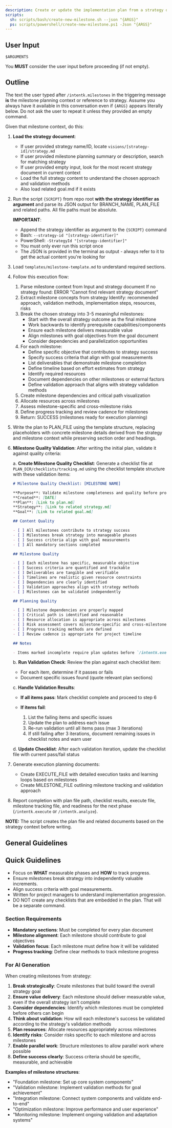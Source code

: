 ```yaml
---
description: Create or update the implementation plan from a strategy document, with milestone and execution focus.
scripts:
  sh: scripts/bash/create-new-milestone.sh --json "{ARGS}"
  ps: scripts/powershell/create-new-milestone.ps1 -Json "{ARGS}"
---
```


## User Input

```text
$ARGUMENTS
```

You **MUST** consider the user input before proceeding (if not empty).

## Outline

The text the user typed after `/intentk.milestones` in the triggering message **is** the milestone planning context or reference to strategy. Assume you always have it available in this conversation even if `{ARGS}` appears literally below. Do not ask the user to repeat it unless they provided an empty command.

Given that milestone context, do this:

1. **Load the strategy document**:
   - If user provided strategy name/ID, locate `visions/[strategy-id]/strategy.md`
   - If user provided milestone planning summary or description, search for matching strategy
   - If user provided empty input, look for the most recent strategy document in current context
   - Load the full strategy content to understand the chosen approach and validation methods
   - Also load related goal.md if it exists

2. Run the script `{SCRIPT}` from repo root **with the strategy identifier as argument** and parse its JSON output for BRANCH_NAME, PLAN_FILE and related paths. All file paths must be absolute.

   **IMPORTANT**:
   
   - Append the strategy identifier as argument to the `{SCRIPT}` command
   - Bash: `--strategy-id "[strategy-identifier]"`
   - PowerShell: `-StrategyId "[strategy-identifier]"`
   - You must only ever run this script once
   - The JSON is provided in the terminal as output - always refer to it to get the actual content you're looking for

3. Load `templates/milestone-template.md` to understand required sections.

4. Follow this execution flow:

    1. Parse milestone context from Input and strategy document
       If no strategy found: ERROR "Cannot find relevant strategy document"
    2. Extract milestone concepts from strategy
       Identify: recommended approach, validation methods, implementation steps, resources, risks
    3. Break the chosen strategy into 3-5 meaningful milestones:
       - Start with the overall strategy outcome as the final milestone
       - Work backwards to identify prerequisite capabilities/components
       - Ensure each milestone delivers measurable value
       - Align milestones with goal objectives from the goal document
       - Consider dependencies and parallelization opportunities
    4. For each milestone:
       - Define specific objective that contributes to strategy success
       - Specify success criteria that align with goal measurements
       - List deliverables that demonstrate milestone completion
       - Define timeline based on effort estimates from strategy
       - Identify required resources
       - Document dependencies on other milestones or external factors
       - Define validation approach that aligns with strategy validation methods
    5. Create milestone dependencies and critical path visualization
    6. Allocate resources across milestones
    7. Assess milestone-specific and cross-milestone risks
    8. Define progress tracking and review cadence for milestones
    9. Return: SUCCESS (milestones ready for execution planning)

5. Write the plan to PLAN_FILE using the template structure, replacing placeholders with concrete milestone details derived from the strategy and milestone context while preserving section order and headings.

6. **Milestone Quality Validation**: After writing the initial plan, validate it against quality criteria:

   a. **Create Milestone Quality Checklist**: Generate a checklist file at `PLAN_DIR/checklists/tracking.md` using the checklist template structure with these validation items:
   
      ```markdown
      # Milestone Quality Checklist: [MILESTONE NAME]
      
      **Purpose**: Validate milestone completeness and quality before proceeding to execution
      **Created**: [DATE]
      **Plan**: [Link to plan.md]
      **Strategy**: [Link to related strategy.md]
      **Goal**: [Link to related goal.md]
      
      ## Content Quality
      
      - [ ] All milestones contribute to strategy success
      - [ ] Milestones break strategy into manageable phases
      - [ ] Success criteria align with goal measurements
      - [ ] All mandatory sections completed
      
      ## Milestone Quality
      
      - [ ] Each milestone has specific, measurable objective
      - [ ] Success criteria are quantified and trackable
      - [ ] Deliverables are tangible and verifiable
      - [ ] Timelines are realistic given resource constraints
      - [ ] Dependencies are clearly identified
      - [ ] Validation approaches align with strategy methods
      - [ ] Milestones can be validated independently
      
      ## Planning Quality
      
      - [ ] Milestone dependencies are properly mapped
      - [ ] Critical path is identified and reasonable
      - [ ] Resource allocation is appropriate across milestones
      - [ ] Risk assessment covers milestone-specific and cross-milestone risks
      - [ ] Progress tracking methods are defined
      - [ ] Review cadence is appropriate for project timeline
      
      ## Notes
      
      - Items marked incomplete require plan updates before `/intentk.execute` or `/intentk.analyze`
      ```
   
   b. **Run Validation Check**: Review the plan against each checklist item:
      - For each item, determine if it passes or fails
      - Document specific issues found (quote relevant plan sections)
   
   c. **Handle Validation Results**:
   
      - **If all items pass**: Mark checklist complete and proceed to step 6
   
      - **If items fail**:
        1. List the failing items and specific issues
        2. Update the plan to address each issue
        3. Re-run validation until all items pass (max 3 iterations)
        4. If still failing after 3 iterations, document remaining issues in checklist notes and warn user
   
   d. **Update Checklist**: After each validation iteration, update the checklist file with current pass/fail status

7. Generate execution planning documents:
   - Create EXECUTE_FILE with detailed execution tasks and learning loops based on milestones
   - Create MILESTONE_FILE outlining milestone tracking and validation approach
   
8. Report completion with plan file path, checklist results, execute file, milestone tracking file, and readiness for the next phase (`/intentk.execute` or `/intentk.analyze`).

**NOTE:** The script creates the plan file and related documents based on the strategy context before writing.

## General Guidelines

## Quick Guidelines

- Focus on **WHAT** measurable phases and **HOW** to track progress.
- Ensure milestones break strategy into independently valuable increments.
- Align success criteria with goal measurements.
- Written for project managers to understand implementation progression.
- DO NOT create any checklists that are embedded in the plan. That will be a separate command.

### Section Requirements

- **Mandatory sections**: Must be completed for every plan document
- **Milestone alignment**: Each milestone should contribute to goal objectives
- **Validation focus**: Each milestone must define how it will be validated
- **Progress tracking**: Define clear methods to track milestone progress

### For AI Generation

When creating milestones from strategy:

1. **Break strategically**: Create milestones that build toward the overall strategy goal
2. **Ensure value delivery**: Each milestone should deliver measurable value, even if the overall strategy isn't complete
3. **Consider dependencies**: Identify which milestones must be completed before others can begin
4. **Think about validation**: How will each milestone's success be validated according to the strategy's validation methods
5. **Plan resources**: Allocate resources appropriately across milestones
6. **Identify risks**: Consider risks specific to each milestone and across milestones
7. **Enable parallel work**: Structure milestones to allow parallel work where possible
8. **Define success clearly**: Success criteria should be specific, measurable, and achievable

**Examples of milestone structures**:

- "Foundation milestone: Set up core system components"
- "Validation milestone: Implement validation methods for goal achievement"
- "Integration milestone: Connect system components and validate end-to-end"
- "Optimization milestone: Improve performance and user experience"
- "Monitoring milestone: Implement ongoing validation and adaptation systems"